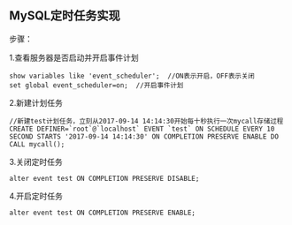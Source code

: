 ## MySQL定时任务实现 ##

步骤：

1.查看服务器是否启动并开启事件计划

```
show variables like 'event_scheduler';  //ON表示开启，OFF表示关闭
set global event_scheduler=on;  //开启事件计划
```

2.新建计划任务

```
//新建test计划任务，立刻从2017-09-14 14:14:30开始每十秒执行一次mycall存储过程
CREATE DEFINER=`root`@`localhost` EVENT `test` ON SCHEDULE EVERY 10 SECOND STARTS '2017-09-14 14:14:30' ON COMPLETION PRESERVE ENABLE DO CALL mycall();
```

3.关闭定时任务

```
alter event test ON COMPLETION PRESERVE DISABLE;
```

4.开启定时任务

```
alter event test ON COMPLETION PRESERVE ENABLE;
```

